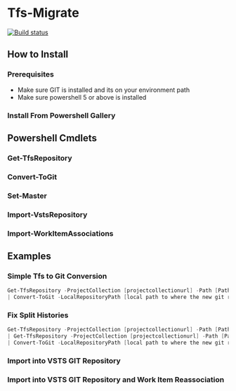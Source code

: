 # Tfs-Migrate

[![Build status](https://ci.appveyor.com/api/projects/status/97r3hxl15qufel9u?svg=true)](https://ci.appveyor.com/project/alastairgould/tfs-migrate)

## How to Install

### Prerequisites

* Make sure GIT is installed and its on your environment path
* Make sure powershell 5 or above is installed

### Install From Powershell Gallery

## Powershell Cmdlets

### Get-TfsRepository

### Convert-ToGit

### Set-Master

### Import-VstsRepository

### Import-WorkItemAssociations

## Examples

### Simple Tfs to Git Conversion

```powershell
Get-TfsRepository -ProjectCollection [projectcollectionurl] -Path [Path to folder in tfs repo] 
| Convert-ToGit -LocalRepositoryPath [local path to where the new git repo will be stored] 

```

### Fix Split Histories

```powershell
Get-TfsRepository -ProjectCollection [projectcollectionurl] -Path [Path to folder in tfs repo] 
| Get-TfsRepository -ProjectCollection [projectcollectionurl] -Path [Path to folder in tfs repo] 
| Convert-ToGit -LocalRepositoryPath [local path to where the new git repo will be stored] 
```

### Import into VSTS GIT Repository

### Import into VSTS GIT Repository and Work Item Reassociation
